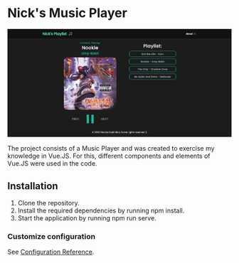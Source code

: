 # Nick's Music Player
![Home_Screenshot](src/assets/home_screenshot.png)

The project consists of a Music Player and was created to exercise my knowledge in Vue.JS. For this, different components and elements of Vue.JS were used in the code.
## Installation
1. Clone the repository.
2. Install the required dependencies by running npm install.
3. Start the application by running npm run serve.

### Customize configuration
See [Configuration Reference](https://cli.vuejs.org/config/).
